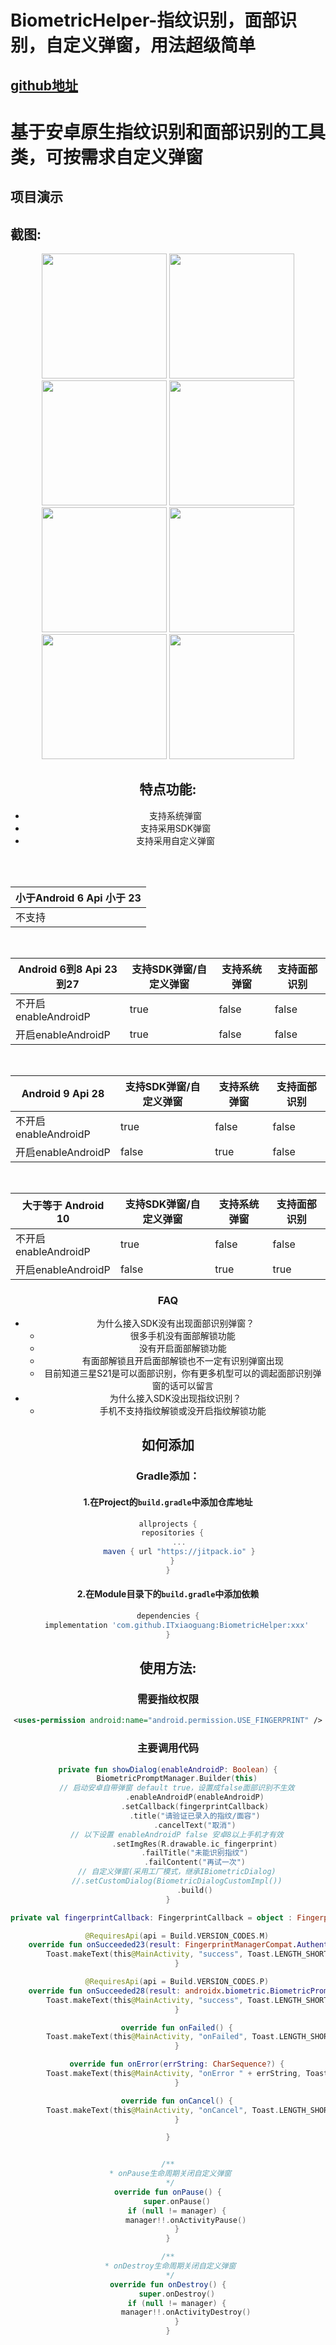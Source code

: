 # BiometricHelper-指纹识别，面部识别，自定义弹窗，用法超级简单   
## [github地址](https://github.com/ITxiaoguang/BiometricHelper)

# 基于安卓原生指纹识别和面部识别的工具类，可按需求自定义弹窗



## 项目演示


## 截图:

<div align="center">
<img src = "screenshots/p1.jpg" width=200 >
<img src = "screenshots/p2.jpg" width=200 >
<img src = "screenshots/p3.jpg" width=200 >
<img src = "screenshots/p4.jpg" width=200 >
<img src = "screenshots/p5.jpg" width=200 >
<img src = "screenshots/p6.jpg" width=200 >
<img src = "screenshots/p7.jpg" width=200 >
<img src = "screenshots/p8.jpg" width=200 >

## 特点功能:

- 支持系统弹窗
- 支持采用SDK弹窗
- 支持采用自定义弹窗

</br>
</br>

| 小于Android 6 Api 小于 23 |
| --- | 
| 不支持|

</br>

|  Android 6到8 Api 23到27 | 支持SDK弹窗/自定义弹窗 | 支持系统弹窗 | 支持面部识别 |
| --- | --- | -- | -- |
| 不开启enableAndroidP | true  | false  | false | 
| 开启enableAndroidP  |true | false  | false |

</br>

|  Android 9 Api 28 | 支持SDK弹窗/自定义弹窗 | 支持系统弹窗 | 支持面部识别 |
| --- | --- | -- | -- |
| 不开启enableAndroidP | true  | false  | false | 
| 开启enableAndroidP  |false | true  | false |

</br>

| 大于等于 Android 10 | 支持SDK弹窗/自定义弹窗 | 支持系统弹窗 | 支持面部识别 |
| --- | --- | -- | -- |
| 不开启enableAndroidP | true  | false  | false |
| 开启enableAndroidP  |false | true  | true |

### FAQ
- 为什么接入SDK没有出现面部识别弹窗？
    - 很多手机没有面部解锁功能
    - 没有开启面部解锁功能
    - 有面部解锁且开启面部解锁也不一定有识别弹窗出现
    - 目前知道三星S21是可以面部识别，你有更多机型可以的调起面部识别弹窗的话可以留言
- 为什么接入SDK没出现指纹识别？
    - 手机不支持指纹解锁或没开启指纹解锁功能

## 如何添加
### Gradle添加：
#### 1.在Project的`build.gradle`中添加仓库地址

``` gradle
allprojects {
  repositories {
     ...
     maven { url "https://jitpack.io" }
  }
}
```

#### 2.在Module目录下的`build.gradle`中添加依赖


``` gradle
dependencies {
    implementation 'com.github.ITxiaoguang:BiometricHelper:xxx'
}
```

## 使用方法:
###  需要指纹权限
```xml
<uses-permission android:name="android.permission.USE_FINGERPRINT" />
```

###  主要调用代码

``` kotlin
private fun showDialog(enableAndroidP: Boolean) {
    BiometricPromptManager.Builder(this)
    // 启动安卓自带弹窗 default true，设置成false面部识别不生效
            .enableAndroidP(enableAndroidP)
            .setCallback(fingerprintCallback)
            .title("请验证已录入的指纹/面容")
            .cancelText("取消")
    // 以下设置 enableAndroidP false 安卓8以上手机才有效
            .setImgRes(R.drawable.ic_fingerprint)
            .failTitle("未能识别指纹")
            .failContent("再试一次")
    // 自定义弹窗(采用工厂模式，继承IBiometricDialog)
    //.setCustomDialog(BiometricDialogCustomImpl())
            .build()
}

private val fingerprintCallback: FingerprintCallback = object : FingerprintCallback {

    @RequiresApi(api = Build.VERSION_CODES.M)
    override fun onSucceeded23(result: FingerprintManagerCompat.AuthenticationResult?) {
        Toast.makeText(this@MainActivity, "success", Toast.LENGTH_SHORT).show()
    }

    @RequiresApi(api = Build.VERSION_CODES.P)
    override fun onSucceeded28(result: androidx.biometric.BiometricPrompt.AuthenticationResult?) {
        Toast.makeText(this@MainActivity, "success", Toast.LENGTH_SHORT).show()
    }

    override fun onFailed() {
        Toast.makeText(this@MainActivity, "onFailed", Toast.LENGTH_SHORT).show()
    }

    override fun onError(errString: CharSequence?) {
        Toast.makeText(this@MainActivity, "onError " + errString, Toast.LENGTH_SHORT).show()
    }

    override fun onCancel() {
        Toast.makeText(this@MainActivity, "onCancel", Toast.LENGTH_SHORT).show()
    }

}


/**
 * onPause生命周期关闭自定义弹窗
 */
override fun onPause() {
    super.onPause()
    if (null != manager) {
        manager!!.onActivityPause()
    }
}

/**
 * onDestroy生命周期关闭自定义弹窗
 */
override fun onDestroy() {
    super.onDestroy()
    if (null != manager) {
        manager!!.onActivityDestroy()
    }
}
```
